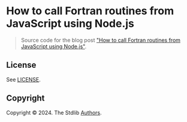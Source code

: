 # How to call Fortran routines from JavaScript using Node.js

> Source code for the blog post ["How to call Fortran routines from JavaScript using Node.js"][post].

## License

See [LICENSE][license].

## Copyright

Copyright © 2024. The Stdlib [Authors][stdlib-authors].

[post]: https://blog.stdlib.io/how-to-call-fortran-routines-from-javascript-with-node-js/

[stdlib-authors]: https://github.com/stdlib-js/stdlib/graphs/contributors

[license]: https://raw.githubusercontent.com/stdlib-js/blog-calling-fortran-from-nodejs-1/main/LICENSE
